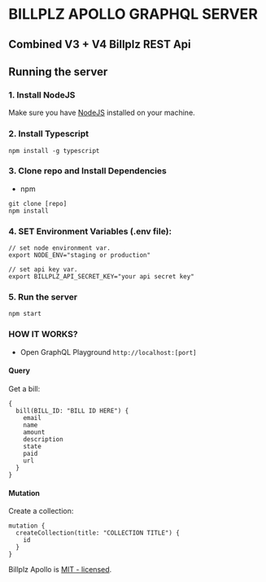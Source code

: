 # BILLPLZ APOLLO GRAPHQL SERVER

## Combined V3 + V4 Billplz REST Api

## Running the server

### 1. Install NodeJS
Make sure you have [NodeJS](https://nodejs.org/en/) installed on your machine.

### 2. Install Typescript
```
npm install -g typescript
```

### 3. Clone repo and Install Dependencies
- npm
```
git clone [repo]
npm install
```

### 4. SET Environment Variables (.env file):
```
// set node environment var.
export NODE_ENV="staging or production"

// set api key var.
export BILLPLZ_API_SECRET_KEY="your api secret key"
```

### 5. Run the server
```
npm start
```

### HOW IT WORKS?

* Open GraphQL Playground ```http://localhost:[port]```

#### Query

Get a bill:

```
{
  bill(BILL_ID: "BILL ID HERE") {
    email
    name
    amount
    description
    state
    paid
    url
  }
}
```

#### Mutation

Create a collection:

```
mutation {
  createCollection(title: "COLLECTION TITLE") {
    id
  }
}
```

Billplz Apollo is [MIT - licensed](LICENSE).
